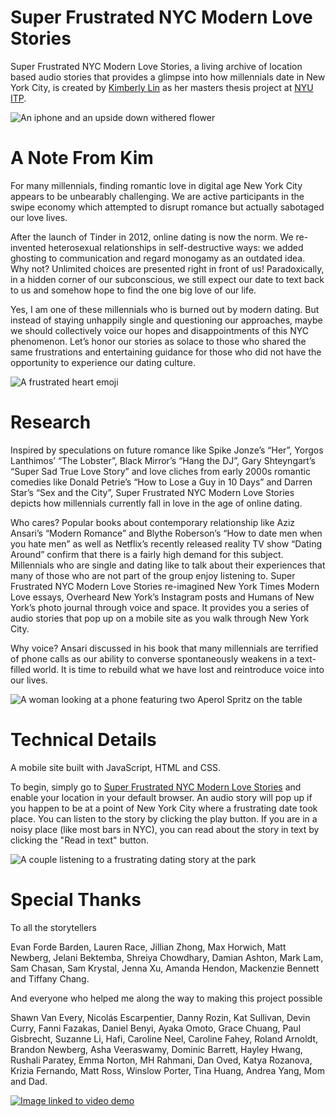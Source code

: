 # Super Frustrated NYC Modern Love Stories

Super Frustrated NYC Modern Love Stories, a living archive of location based audio stories that provides a glimpse into how millennials date in New York City, is created by [Kimberly Lin](https://www.kimberly-y-lin.com/) as her masters thesis project at [NYU ITP](https://github.com/ITPNYU).

![An iphone and an upside down withered flower](https://static1.squarespace.com/static/59adc207e5dd5b60a9d43688/5cc34a3f652deae87520e724/5cc3616cdee13f000126d443/1556381694415/16to9_main_small.jpg?format=2500w)

# A Note From Kim
For many millennials, finding romantic love in digital age New York City appears to be unbearably challenging. We are active participants in the swipe economy which attempted to disrupt romance but actually sabotaged our love lives.

After the launch of Tinder in 2012, online dating is now the norm. We re-invented heterosexual relationships in self-destructive ways: we added ghosting to communication and regard monogamy as an outdated idea. Why not? Unlimited choices are presented right in front of us! Paradoxically, in a hidden corner of our subconscious, we still expect our date to text back to us and somehow hope to find the one big love of our life.

Yes, I am one of these millennials who is burned out by modern dating. But instead of staying unhappily single and questioning our approaches, maybe we should collectively voice our hopes and disappointments of this NYC phenomenon. Let’s honor our stories as solace to those who shared the same frustrations and entertaining guidance for those who did not have the opportunity to experience our dating culture.

![A frustrated heart emoji](https://static1.squarespace.com/static/59adc207e5dd5b60a9d43688/5cc34a3f652deae87520e724/5ccb3deeeef1a1c18feb539c/1556823560809/logo_16by9.jpg?format=1500w)

# Research
Inspired by speculations on future romance like Spike Jonze’s “Her”, Yorgos Lanthimos’ “The Lobster”, Black Mirror’s “Hang the DJ”, Gary Shteyngart’s “Super Sad True Love Story” and love cliches from early 2000s romantic comedies like Donald Petrie’s “How to Lose a Guy in 10 Days” and Darren Star’s “Sex and the City”, Super Frustrated NYC Modern Love Stories depicts how millennials currently fall in love in the age of online dating.

Who cares? Popular books about contemporary relationship like Aziz Ansari’s “Modern Romance” and Blythe Roberson’s “How to date men when you hate men” as well as Netflix’s recently released reality TV show “Dating Around” confirm that there is a fairly high demand for this subject. Millennials who are single and dating like to talk about their experiences that many of those who are not part of the group enjoy listening to. Super Frustrated NYC Modern Love Stories re-imagined New York Times Modern Love essays, Overheard New York’s Instagram posts and Humans of New York’s photo journal through voice and space. It provides you a series of audio stories that pop up on a mobile site as you walk through New York City.

Why voice? Ansari discussed in his book that many millennials are terrified of phone calls as our ability to converse spontaneously weakens in a text-filled world. It is time to rebuild what we have lost and reintroduce voice into our lives.

![A woman looking at a phone featuring two Aperol Spritz on the table](https://static1.squarespace.com/static/59adc207e5dd5b60a9d43688/5cc34a3f652deae87520e724/5cc34be5eef1a1e0d45d9a40/1556378691661/Greenpoint.JPG?format=2500w)


# Technical Details
A mobile site built with JavaScript, HTML and CSS.

To begin, simply go to [Super Frustrated NYC Modern Love Stories](https://www.superfrustrated.nyc/) and enable your location in your default browser. An audio story will pop up if you happen to be at a point of New York City where a frustrating date took place. You can listen to the story by clicking the play button. If you are in a noisy place (like most bars in NYC), you can read about the story in text by clicking the "Read in text" button.

![A couple listening to a frustrating dating story at the park](https://static1.squarespace.com/static/59adc207e5dd5b60a9d43688/5cc34a3f652deae87520e724/5cc366d7ec212d77dd729fa7/1556386086596/P1150940.jpg?format=1500w)

# Special Thanks
To all the storytellers

Evan Forde Barden, Lauren Race, Jillian Zhong, Max Horwich, Matt Newberg, Jelani Bektemba, Shreiya Chowdhary, Damian Ashton, Mark Lam, Sam Chasan, Sam Krystal, Jenna Xu, Amanda Hendon, Mackenzie Bennett and Tiffany Chang.

And everyone who helped me along the way to making this project possible

Shawn Van Every, Nicolás Escarpentier, Danny Rozin, Kat Sullivan, Devin Curry, Fanni Fazakas, Daniel Benyi, Ayaka Omoto, Grace Chuang, Paul Gisbrecht, Suzanne Li, Hafi, Caroline Neel, Caroline Fahey, Roland Arnoldt, Brandon Newberg, Asha Veeraswamy, Dominic Barrett, Hayley Hwang, Rushali Paratey, Emma Norton, MH Rahmani, Dan Oved, Katya Rozanova, Krizia Fernando, Matt Ross, Winslow Porter, Tina Huang, Andrea Yang, Mom and Dad.

[![Image linked to video demo](https://static1.squarespace.com/static/59adc207e5dd5b60a9d43688/5cc34a3f652deae87520e724/5cdc7935fa0d60683d9501bc/1557952849114/IMG_4206.JPG?format=2500w "Click on this image to view a video demo")](https://vimeo.com/333329541)
